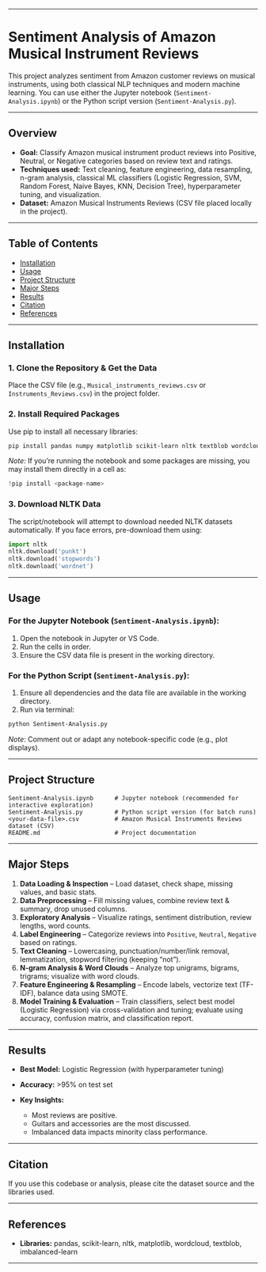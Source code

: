 
---

# Sentiment Analysis of Amazon Musical Instrument Reviews

This project analyzes sentiment from Amazon customer reviews on musical instruments, using both classical NLP techniques and modern machine learning. You can use either the Jupyter notebook (`Sentiment-Analysis.ipynb`) or the Python script version (`Sentiment-Analysis.py`).

---

## Overview

* **Goal:** Classify Amazon musical instrument product reviews into Positive, Neutral, or Negative categories based on review text and ratings.
* **Techniques used:** Text cleaning, feature engineering, data resampling, n-gram analysis, classical ML classifiers (Logistic Regression, SVM, Random Forest, Naive Bayes, KNN, Decision Tree), hyperparameter tuning, and visualization.
* **Dataset:** Amazon Musical Instruments Reviews (CSV file placed locally in the project).

---

## Table of Contents

* [Installation](#installation)
* [Usage](#usage)
* [Project Structure](#project-structure)
* [Major Steps](#major-steps)
* [Results](#results)
* [Citation](#citation)
* [References](#references)

---

## Installation

### 1. Clone the Repository & Get the Data

Place the CSV file (e.g., `Musical_instruments_reviews.csv` or `Instruments_Reviews.csv`) in the project folder.

### 2. Install Required Packages

Use pip to install all necessary libraries:

```bash
pip install pandas numpy matplotlib scikit-learn nltk textblob wordcloud imbalanced-learn
```

*Note*: If you’re running the notebook and some packages are missing, you may install them directly in a cell as:

```python
!pip install <package-name>
```

### 3. Download NLTK Data

The script/notebook will attempt to download needed NLTK datasets automatically. If you face errors, pre-download them using:

```python
import nltk
nltk.download('punkt')
nltk.download('stopwords')
nltk.download('wordnet')
```

---

## Usage

### For the Jupyter Notebook (`Sentiment-Analysis.ipynb`):

1. Open the notebook in Jupyter or VS Code.
2. Run the cells in order.
3. Ensure the CSV data file is present in the working directory.

### For the Python Script (`Sentiment-Analysis.py`):

1. Ensure all dependencies and the data file are available in the working directory.
2. Run via terminal:

```bash
python Sentiment-Analysis.py
```

*Note*: Comment out or adapt any notebook-specific code (e.g., plot displays).

---

## Project Structure

```
Sentiment-Analysis.ipynb      # Jupyter notebook (recommended for interactive exploration)
Sentiment-Analysis.py         # Python script version (for batch runs)
<your-data-file>.csv          # Amazon Musical Instruments Reviews dataset (CSV)
README.md                     # Project documentation
```

---

## Major Steps

1. **Data Loading & Inspection** – Load dataset, check shape, missing values, and basic stats.
2. **Data Preprocessing** – Fill missing values, combine review text & summary, drop unused columns.
3. **Exploratory Analysis** – Visualize ratings, sentiment distribution, review lengths, word counts.
4. **Label Engineering** – Categorize reviews into `Positive`, `Neutral`, `Negative` based on ratings.
5. **Text Cleaning** – Lowercasing, punctuation/number/link removal, lemmatization, stopword filtering (keeping “not”).
6. **N-gram Analysis & Word Clouds** – Analyze top unigrams, bigrams, trigrams; visualize with word clouds.
7. **Feature Engineering & Resampling** – Encode labels, vectorize text (TF-IDF), balance data using SMOTE.
8. **Model Training & Evaluation** – Train classifiers, select best model (Logistic Regression) via cross-validation and tuning; evaluate using accuracy, confusion matrix, and classification report.

---

## Results

* **Best Model:** Logistic Regression (with hyperparameter tuning)
* **Accuracy:** >95% on test set
* **Key Insights:**

  * Most reviews are positive.
  * Guitars and accessories are the most discussed.
  * Imbalanced data impacts minority class performance.

---

## Citation

If you use this codebase or analysis, please cite the dataset source and the libraries used.

---

## References

* **Libraries:** pandas, scikit-learn, nltk, matplotlib, wordcloud, textblob, imbalanced-learn

---
